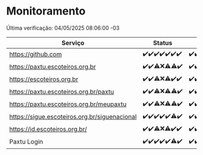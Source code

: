 # Monitoramento

Última verificação: 04/05/2025 08:06:00 -03

|Serviço|Status|Últimas 24h|
|---|---|---|
|https://github.com|<span title="2025-04-27: OK=23">✔️</span><span title="2025-04-28: OK=22">✔️</span><span title="2025-04-29: OK=23">✔️</span><span title="2025-04-30: OK=23">✔️</span><span title="2025-05-01: OK=23">✔️</span><span title="2025-05-02: OK=23">✔️</span><span title="2025-05-03: OK=10">✔️</span>|<span title="03/05/2025 08:07:00 -03 : 200">✔️</span><span title="03/05/2025 09:15:00 -03 : 200">✔️</span><span title="03/05/2025 10:16:00 -03 : 200">✔️</span><span title="03/05/2025 11:08:00 -03 : 200">✔️</span><span title="03/05/2025 12:08:00 -03 : 200">✔️</span><span title="03/05/2025 13:09:00 -03 : 200">✔️</span><span title="03/05/2025 14:06:00 -03 : 200">✔️</span><span title="03/05/2025 15:11:00 -03 : 200">✔️</span><span title="03/05/2025 16:06:00 -03 : 200">✔️</span><span title="03/05/2025 17:09:00 -03 : 200">✔️</span><span title="03/05/2025 18:07:00 -03 : 200">✔️</span><span title="03/05/2025 19:08:00 -03 : 200">✔️</span><span title="03/05/2025 20:08:00 -03 : 200">✔️</span><span title="03/05/2025 21:52:00 -03 : 200">✔️</span><span title="03/05/2025 23:40:00 -03 : 200">✔️</span><span title="04/05/2025 00:38:00 -03 : 200">✔️</span><span title="04/05/2025 01:13:00 -03 : 200">✔️</span><span title="04/05/2025 02:09:00 -03 : 200">✔️</span><span title="04/05/2025 03:12:00 -03 : 200">✔️</span><span title="04/05/2025 04:08:00 -03 : 200">✔️</span><span title="04/05/2025 05:11:00 -03 : 200">✔️</span><span title="04/05/2025 06:08:00 -03 : 200">✔️</span><span title="04/05/2025 07:09:00 -03 : 200">✔️</span><span title="04/05/2025 08:06:00 -03 : 200">✔️</span>|
|https://paxtu.escoteiros.org.br|<span title="2025-04-27: OK=23">✔️</span><span title="2025-04-28: OK=22">✔️</span><span title="2025-04-29: OK=21, Falhas=2">⚠️</span><span title="2025-04-30: Falhas=23">❌</span><span title="2025-05-01: OK=11, Falhas=12">⚠️</span><span title="2025-05-02: OK=22, Falhas=1">⚠️</span><span title="2025-05-03: OK=10">✔️</span>|<span title="03/05/2025 08:07:00 -03 : 200">✔️</span><span title="03/05/2025 09:15:00 -03 : 200">✔️</span><span title="03/05/2025 10:16:00 -03 : 200">✔️</span><span title="03/05/2025 11:08:00 -03 : 200">✔️</span><span title="03/05/2025 12:08:00 -03 : 200">✔️</span><span title="03/05/2025 13:09:00 -03 : 200">✔️</span><span title="03/05/2025 14:06:00 -03 : 200">✔️</span><span title="03/05/2025 15:11:00 -03 : 200">✔️</span><span title="03/05/2025 16:06:00 -03 : 200">✔️</span><span title="03/05/2025 17:09:00 -03 : 200">✔️</span><span title="03/05/2025 18:07:00 -03 : 200">✔️</span><span title="03/05/2025 19:08:00 -03 : 200">✔️</span><span title="03/05/2025 20:08:00 -03 : 200">✔️</span><span title="03/05/2025 21:52:00 -03 : 200">✔️</span><span title="03/05/2025 23:40:00 -03 : 200">✔️</span><span title="04/05/2025 00:38:00 -03 : 200">✔️</span><span title="04/05/2025 01:13:00 -03 : 200">✔️</span><span title="04/05/2025 02:09:00 -03 : 200">✔️</span><span title="04/05/2025 03:12:00 -03 : 200">✔️</span><span title="04/05/2025 04:08:00 -03 : 200">✔️</span><span title="04/05/2025 05:11:00 -03 : 200">✔️</span><span title="04/05/2025 06:08:00 -03 : 200">✔️</span><span title="04/05/2025 07:09:00 -03 : 200">✔️</span><span title="04/05/2025 08:06:00 -03 : 200">✔️</span>|
|https://escoteiros.org.br|<span title="2025-04-27: OK=23">✔️</span><span title="2025-04-28: OK=22">✔️</span><span title="2025-04-29: OK=22, Falhas=1">⚠️</span><span title="2025-04-30: Falhas=23">❌</span><span title="2025-05-01: OK=10, Falhas=13">⚠️</span><span title="2025-05-02: OK=23">✔️</span><span title="2025-05-03: OK=10">✔️</span>|<span title="03/05/2025 08:07:00 -03 : 200">✔️</span><span title="03/05/2025 09:15:00 -03 : 200">✔️</span><span title="03/05/2025 10:16:00 -03 : 200">✔️</span><span title="03/05/2025 11:08:00 -03 : 200">✔️</span><span title="03/05/2025 12:08:00 -03 : 200">✔️</span><span title="03/05/2025 13:09:00 -03 : 200">✔️</span><span title="03/05/2025 14:06:00 -03 : 200">✔️</span><span title="03/05/2025 15:11:00 -03 : 200">✔️</span><span title="03/05/2025 16:06:00 -03 : 200">✔️</span><span title="03/05/2025 17:09:00 -03 : 200">✔️</span><span title="03/05/2025 18:07:00 -03 : 200">✔️</span><span title="03/05/2025 19:08:00 -03 : 200">✔️</span><span title="03/05/2025 20:08:00 -03 : 200">✔️</span><span title="03/05/2025 21:52:00 -03 : 200">✔️</span><span title="03/05/2025 23:40:00 -03 : 200">✔️</span><span title="04/05/2025 00:38:00 -03 : 200">✔️</span><span title="04/05/2025 01:13:00 -03 : 200">✔️</span><span title="04/05/2025 02:09:00 -03 : 200">✔️</span><span title="04/05/2025 03:12:00 -03 : 200">✔️</span><span title="04/05/2025 04:08:00 -03 : 200">✔️</span><span title="04/05/2025 05:11:00 -03 : 200">✔️</span><span title="04/05/2025 06:08:00 -03 : 200">✔️</span><span title="04/05/2025 07:09:00 -03 : 200">✔️</span><span title="04/05/2025 08:06:00 -03 : 200">✔️</span>|
|https://paxtu.escoteiros.org.br/paxtu|<span title="2025-04-27: OK=23">✔️</span><span title="2025-04-28: OK=22">✔️</span><span title="2025-04-29: OK=22, Falhas=1">⚠️</span><span title="2025-04-30: Falhas=23">❌</span><span title="2025-05-01: OK=12, Falhas=11">⚠️</span><span title="2025-05-02: OK=22, Falhas=1">⚠️</span><span title="2025-05-03: OK=10">✔️</span>|<span title="03/05/2025 08:07:00 -03 : 200">✔️</span><span title="03/05/2025 09:15:00 -03 : 200">✔️</span><span title="03/05/2025 10:16:00 -03 : 200">✔️</span><span title="03/05/2025 11:08:00 -03 : 200">✔️</span><span title="03/05/2025 12:08:00 -03 : 200">✔️</span><span title="03/05/2025 13:09:00 -03 : 200">✔️</span><span title="03/05/2025 14:07:00 -03 : 200">✔️</span><span title="03/05/2025 15:11:00 -03 : 200">✔️</span><span title="03/05/2025 16:06:00 -03 : 200">✔️</span><span title="03/05/2025 17:09:00 -03 : 200">✔️</span><span title="03/05/2025 18:07:00 -03 : 200">✔️</span><span title="03/05/2025 19:08:00 -03 : 200">✔️</span><span title="03/05/2025 20:08:00 -03 : 200">✔️</span><span title="03/05/2025 21:52:00 -03 : 200">✔️</span><span title="03/05/2025 23:40:00 -03 : 200">✔️</span><span title="04/05/2025 00:38:00 -03 : 200">✔️</span><span title="04/05/2025 01:13:00 -03 : 200">✔️</span><span title="04/05/2025 02:09:00 -03 : 200">✔️</span><span title="04/05/2025 03:12:00 -03 : 200">✔️</span><span title="04/05/2025 04:08:00 -03 : 200">✔️</span><span title="04/05/2025 05:11:00 -03 : 200">✔️</span><span title="04/05/2025 06:09:00 -03 : 200">✔️</span><span title="04/05/2025 07:09:00 -03 : 200">✔️</span><span title="04/05/2025 08:06:00 -03 : 200">✔️</span>|
|https://paxtu.escoteiros.org.br/meupaxtu|<span title="2025-04-27: OK=23">✔️</span><span title="2025-04-28: OK=22">✔️</span><span title="2025-04-29: OK=22, Falhas=1">⚠️</span><span title="2025-04-30: Falhas=23">❌</span><span title="2025-05-01: OK=9, Falhas=14">⚠️</span><span title="2025-05-02: OK=22, Falhas=1">⚠️</span><span title="2025-05-03: OK=10">✔️</span>|<span title="03/05/2025 08:07:00 -03 : 200">✔️</span><span title="03/05/2025 09:15:00 -03 : 200">✔️</span><span title="03/05/2025 10:16:00 -03 : 200">✔️</span><span title="03/05/2025 11:08:00 -03 : 200">✔️</span><span title="03/05/2025 12:08:00 -03 : 200">✔️</span><span title="03/05/2025 13:09:00 -03 : 200">✔️</span><span title="03/05/2025 14:07:00 -03 : 200">✔️</span><span title="03/05/2025 15:11:00 -03 : 200">✔️</span><span title="03/05/2025 16:06:00 -03 : 200">✔️</span><span title="03/05/2025 17:09:00 -03 : 200">✔️</span><span title="03/05/2025 18:07:00 -03 : 200">✔️</span><span title="03/05/2025 19:08:00 -03 : 200">✔️</span><span title="03/05/2025 20:08:00 -03 : 200">✔️</span><span title="03/05/2025 21:52:00 -03 : 200">✔️</span><span title="03/05/2025 23:40:00 -03 : 200">✔️</span><span title="04/05/2025 00:38:00 -03 : 200">✔️</span><span title="04/05/2025 01:13:00 -03 : 200">✔️</span><span title="04/05/2025 02:09:00 -03 : 200">✔️</span><span title="04/05/2025 03:12:00 -03 : 200">✔️</span><span title="04/05/2025 04:08:00 -03 : 200">✔️</span><span title="04/05/2025 05:11:00 -03 : 200">✔️</span><span title="04/05/2025 06:09:00 -03 : 200">✔️</span><span title="04/05/2025 07:09:00 -03 : 200">✔️</span><span title="04/05/2025 08:06:00 -03 : 200">✔️</span>|
|https://sigue.escoteiros.org.br/siguenacional|<span title="2025-04-27: OK=23">✔️</span><span title="2025-04-28: OK=22">✔️</span><span title="2025-04-29: OK=23">✔️</span><span title="2025-04-30: OK=23">✔️</span><span title="2025-05-01: OK=23">✔️</span><span title="2025-05-02: OK=22, Falhas=1">⚠️</span><span title="2025-05-03: OK=10">✔️</span>|<span title="03/05/2025 08:07:00 -03 : 200">✔️</span><span title="03/05/2025 09:15:00 -03 : 200">✔️</span><span title="03/05/2025 10:16:00 -03 : 200">✔️</span><span title="03/05/2025 11:08:00 -03 : 200">✔️</span><span title="03/05/2025 12:08:00 -03 : 200">✔️</span><span title="03/05/2025 13:09:00 -03 : 200">✔️</span><span title="03/05/2025 14:07:00 -03 : 200">✔️</span><span title="03/05/2025 15:11:00 -03 : 200">✔️</span><span title="03/05/2025 16:06:00 -03 : 200">✔️</span><span title="03/05/2025 17:09:00 -03 : 200">✔️</span><span title="03/05/2025 18:07:00 -03 : 200">✔️</span><span title="03/05/2025 19:08:00 -03 : 200">✔️</span><span title="03/05/2025 20:08:00 -03 : 200">✔️</span><span title="03/05/2025 21:52:00 -03 : 200">✔️</span><span title="03/05/2025 23:40:00 -03 : 200">✔️</span><span title="04/05/2025 00:38:00 -03 : 200">✔️</span><span title="04/05/2025 01:13:00 -03 : 200">✔️</span><span title="04/05/2025 02:09:00 -03 : 200">✔️</span><span title="04/05/2025 03:12:00 -03 : 200">✔️</span><span title="04/05/2025 04:08:00 -03 : 200">✔️</span><span title="04/05/2025 05:11:00 -03 : 200">✔️</span><span title="04/05/2025 06:09:00 -03 : 200">✔️</span><span title="04/05/2025 07:09:00 -03 : 200">✔️</span><span title="04/05/2025 08:06:00 -03 : 200">✔️</span>|
|https://id.escoteiros.org.br/|<span title="2025-04-27: OK=23">✔️</span><span title="2025-04-28: OK=22">✔️</span><span title="2025-04-29: OK=22, Falhas=1">⚠️</span><span title="2025-04-30: Falhas=23">❌</span><span title="2025-05-01: OK=10, Falhas=13">⚠️</span><span title="2025-05-02: OK=23">✔️</span><span title="2025-05-03: OK=10">✔️</span>|<span title="03/05/2025 08:07:00 -03 : 200">✔️</span><span title="03/05/2025 09:15:00 -03 : 200">✔️</span><span title="03/05/2025 10:16:00 -03 : 200">✔️</span><span title="03/05/2025 11:08:00 -03 : 200">✔️</span><span title="03/05/2025 12:08:00 -03 : 200">✔️</span><span title="03/05/2025 13:09:00 -03 : 200">✔️</span><span title="03/05/2025 14:07:00 -03 : 200">✔️</span><span title="03/05/2025 15:11:00 -03 : 200">✔️</span><span title="03/05/2025 16:06:00 -03 : 200">✔️</span><span title="03/05/2025 17:09:00 -03 : 200">✔️</span><span title="03/05/2025 18:07:00 -03 : 200">✔️</span><span title="03/05/2025 19:08:00 -03 : 200">✔️</span><span title="03/05/2025 20:08:00 -03 : 200">✔️</span><span title="03/05/2025 21:52:00 -03 : 200">✔️</span><span title="03/05/2025 23:40:00 -03 : 200">✔️</span><span title="04/05/2025 00:38:00 -03 : 200">✔️</span><span title="04/05/2025 01:13:00 -03 : 200">✔️</span><span title="04/05/2025 02:09:00 -03 : 200">✔️</span><span title="04/05/2025 03:12:00 -03 : 200">✔️</span><span title="04/05/2025 04:08:00 -03 : 200">✔️</span><span title="04/05/2025 05:11:00 -03 : 200">✔️</span><span title="04/05/2025 06:09:00 -03 : 200">✔️</span><span title="04/05/2025 07:09:00 -03 : 200">✔️</span><span title="04/05/2025 08:06:00 -03 : 200">✔️</span>|
|Paxtu Login|<span title="2025-04-27: OK=23">✔️</span><span title="2025-04-28: OK=22">✔️</span><span title="2025-04-29: OK=23">✔️</span><span title="2025-04-30: OK=23">✔️</span><span title="2025-05-01: OK=23">✔️</span><span title="2025-05-02: OK=22, Falhas=1">⚠️</span><span title="2025-05-03: OK=10">✔️</span>|<span title="03/05/2025 08:07:00 -03 : 200">✔️</span><span title="03/05/2025 09:15:00 -03 : 200">✔️</span><span title="03/05/2025 10:16:00 -03 : 200">✔️</span><span title="03/05/2025 11:08:00 -03 : 200">✔️</span><span title="03/05/2025 12:08:00 -03 : 200">✔️</span><span title="03/05/2025 13:09:00 -03 : 200">✔️</span><span title="03/05/2025 14:07:00 -03 : 200">✔️</span><span title="03/05/2025 15:11:00 -03 : 200">✔️</span><span title="03/05/2025 16:06:00 -03 : 200">✔️</span><span title="03/05/2025 17:09:00 -03 : 200">✔️</span><span title="03/05/2025 18:07:00 -03 : 200">✔️</span><span title="03/05/2025 19:08:00 -03 : 200">✔️</span><span title="03/05/2025 20:08:00 -03 : 200">✔️</span><span title="03/05/2025 21:52:00 -03 : 200">✔️</span><span title="03/05/2025 23:40:00 -03 : 200">✔️</span><span title="04/05/2025 00:38:00 -03 : 200">✔️</span><span title="04/05/2025 01:13:00 -03 : 200">✔️</span><span title="04/05/2025 02:09:00 -03 : 200">✔️</span><span title="04/05/2025 03:12:00 -03 : 200">✔️</span><span title="04/05/2025 04:08:00 -03 : 200">✔️</span><span title="04/05/2025 05:11:00 -03 : 200">✔️</span><span title="04/05/2025 06:09:00 -03 : 200">✔️</span><span title="04/05/2025 07:09:00 -03 : 200">✔️</span><span title="04/05/2025 08:06:00 -03 : 200">✔️</span>|
